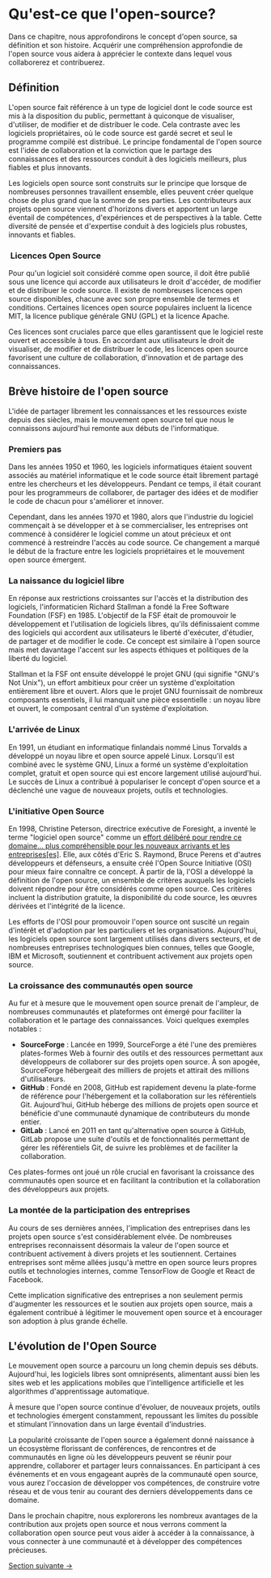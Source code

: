 # Qu'est-ce que l'open-source?

Dans ce chapitre, nous approfondirons le concept d'open source, sa définition et son histoire. Acquérir une compréhension approfondie de l'open source vous aidera à apprécier le contexte dans lequel vous collaborerez et contribuerez.

## Définition

L'open source fait référence à un type de logiciel dont le code source est mis à la disposition du public, permettant à quiconque de visualiser, d'utiliser, de modifier et de distribuer le code. Cela contraste avec les logiciels propriétaires, où le code source est gardé secret et seul le programme compilé est distribué. Le principe fondamental de l'open source est l'idée de collaboration et la conviction que le partage des connaissances et des ressources conduit à des logiciels meilleurs, plus fiables et plus innovants.

Les logiciels open source sont construits sur le principe que lorsque de nombreuses personnes travaillent ensemble, elles peuvent créer quelque chose de plus grand que la somme de ses parties. Les contributeurs aux projets open source viennent d'horizons divers et apportent un large éventail de compétences, d'expériences et de perspectives à la table. Cette diversité de pensée et d'expertise conduit à des logiciels plus robustes, innovants et fiables.

###  Licences Open Source

Pour qu'un logiciel soit considéré comme open source, il doit être publié sous une licence qui accorde aux utilisateurs le droit d'accéder, de modifier et de distribuer le code source. Il existe de nombreuses licences open source disponibles, chacune avec son propre ensemble de termes et conditions. Certaines licences open source populaires incluent la licence MIT, la licence publique générale GNU (GPL) et la licence Apache.

Ces licences sont cruciales parce que elles garantissent que le logiciel reste ouvert et accessible à tous. En accordant aux utilisateurs le droit de visualiser, de modifier et de distribuer le code, les licences open source favorisent une culture de collaboration, d'innovation et de partage des connaissances.

## Brève histoire de l'open source

L'idée de partager librement les connaissances et les ressources existe depuis des siècles, mais le mouvement open source tel que nous le connaissons aujourd'hui remonte aux débuts de l'informatique.

### Premiers pas

Dans les années 1950 et 1960, les logiciels informatiques étaient souvent associés au matériel informatique et le code source était librement partagé entre les chercheurs et les développeurs. Pendant ce temps, il était courant pour les programmeurs de collaborer, de partager des idées et de modifier le code de chacun pour s'améliorer et innover.

Cependant, dans les années 1970 et 1980, alors que l'industrie du logiciel commençait à se développer et à se commercialiser, les entreprises ont commencé à considérer le logiciel comme un atout précieux et ont commencé à restreindre l'accès au code source. Ce changement a marqué le début de la fracture entre les logiciels propriétaires et le mouvement open source émergent.

### La naissance du logiciel libre

En réponse aux restrictions croissantes sur l'accès et la distribution des logiciels, l'informaticien Richard Stallman a fondé la Free Software Foundation (FSF) en 1985. L'objectif de la FSF était de promouvoir le développement et l'utilisation de logiciels libres, qu'ils définissaient comme des logiciels qui accordent aux utilisateurs le liberté d'exécuter, d'étudier, de partager et de modifier le code. Ce concept est similaire à l'open source mais met davantage l'accent sur les aspects éthiques et politiques de la liberté du logiciel.

Stallman et la FSF ont ensuite développé le projet GNU (qui signifie "GNU's Not Unix"), un effort ambitieux pour créer un système d'exploitation entièrement libre et ouvert. Alors que le projet GNU fournissait de nombreux composants essentiels, il lui manquait une pièce essentielle : un noyau libre et ouvert, le composant central d'un système d'exploitation.

### L'arrivée de Linux

En 1991, un étudiant en informatique finlandais nommé Linus Torvalds a développé un noyau libre et open source appelé Linux. Lorsqu'il est combiné avec le système GNU, Linux a formé un système d'exploitation complet, gratuit et open source qui est encore largement utilisé aujourd'hui. Le succès de Linux a contribué à populariser le concept d'open source et a déclenché une vague de nouveaux projets, outils et technologies.

### L'initiative Open Source

En 1998, Christine Peterson, directrice exécutive de Foresight, a inventé le terme "logiciel open source" comme un [effort délibéré pour rendre ce domaine... plus compréhensible pour les nouveaux arrivants et les entreprises[es]](https://opensource.com/article/18/2/coining-term-open-source-software). Elle, aux côtés d'Eric S. Raymond, Bruce Perens et d'autres développeurs et défenseurs, a ensuite créé l'Open Source Initiative (OSI) pour mieux faire connaître ce concept. À partir de là, l'OSI a développé la définition de l'open source, un ensemble de critères auxquels les logiciels doivent répondre pour être considérés comme open source. Ces critères incluent la distribution gratuite, la disponibilité du code source, les œuvres dérivées et l'intégrité de la licence.

Les efforts de l'OSI pour promouvoir l'open source ont suscité un regain d'intérêt et d'adoption par les particuliers et les organisations. Aujourd'hui, les logiciels open source sont largement utilisés dans divers secteurs, et de nombreuses entreprises technologiques bien connues, telles que Google, IBM et Microsoft, soutiennent et contribuent activement aux projets open source.

### La croissance des communautés open source

Au fur et à mesure que le mouvement open source prenait de l'ampleur, de nombreuses communautés et plateformes ont émergé pour faciliter la collaboration et le partage des connaissances. Voici quelques exemples notables :

- **SourceForge** : Lancée en 1999, SourceForge a été l'une des premières plates-formes Web à fournir des outils et des ressources permettant aux développeurs de collaborer sur des projets open source. À son apogée, SourceForge hébergeait des milliers de projets et attirait des millions d'utilisateurs.
- **GitHub** : Fondé en 2008, GitHub est rapidement devenu la plate-forme de référence pour l'hébergement et la collaboration sur les référentiels Git. Aujourd'hui, GitHub héberge des millions de projets open source et bénéficie d'une communauté dynamique de contributeurs du monde entier.
- **GitLab** : Lancé en 2011 en tant qu'alternative open source à GitHub, GitLab propose une suite d'outils et de fonctionnalités permettant de gérer les référentiels Git, de suivre les problèmes et de faciliter la collaboration.

Ces plates-formes ont joué un rôle crucial en favorisant la croissance des communautés open source et en facilitant la contribution et la collaboration des développeurs aux projets.

### La montée de la participation des entreprises

Au cours de ses dernières années, l'implication des entreprises dans les projets open source s'est considérablement elvée. De nombreuses entreprises reconnaissent désormais la valeur de l'open source et contribuent activement à divers projets et les soutiennent. Certaines entreprises sont même allées jusqu'à mettre en open source leurs propres outils et technologies internes, comme TensorFlow de Google et React de Facebook.

Cette implication significative des entreprises a non seulement permis d'augmenter les ressources et le soutien aux projets open source, mais a également contribué à légitimer le mouvement open source et à encourager son adoption à plus grande échelle.

## L'évolution de l'Open Source

Le mouvement open source a parcouru un long chemin depuis ses débuts. Aujourd'hui, les logiciels libres sont omniprésents, alimentant aussi bien les sites web et les applications mobiles que l'intelligence artificielle et les algorithmes d'apprentissage automatique.

À mesure que l'open source continue d'évoluer, de nouveaux projets, outils et technologies émergent constamment, repoussant les limites du possible et stimulant l'innovation dans un large éventail d'industries.

La popularité croissante de l'open source a également donné naissance à un écosystème florissant de conférences, de rencontres et de communautés en ligne où les développeurs peuvent se réunir pour apprendre, collaborer et partager leurs connaissances. En participant à ces événements et en vous engageant auprès de la communauté open source, vous aurez l'occasion de développer vos compétences, de construire votre réseau et de vous tenir au courant des derniers développements dans ce domaine.

Dans le prochain chapitre, nous explorerons les nombreux avantages de la contribution aux projets open source et nous verrons comment la collaboration open source peut vous aider à accéder à la connaissance, à vous connecter à une communauté et à développer des compétences précieuses.

[Section suivante ->](03-pourquoi-open-source.md)

